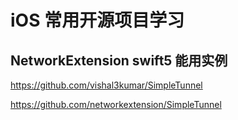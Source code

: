 # iOS 常用开源项目学习

## NetworkExtension swift5 能用实例

https://github.com/vishal3kumar/SimpleTunnel

https://github.com/networkextension/SimpleTunnel


